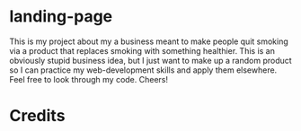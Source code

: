 # landing-page

This is my project about my a business meant to make people quit smoking via a product that replaces smoking with something healthier. This is an obviously stupid business idea, but I just want to make up a random product so I can practice my web-development skills and apply them elsewhere. Feel free to look through my code. Cheers!

# Credits